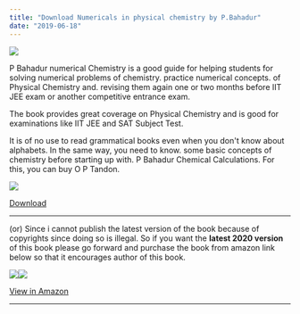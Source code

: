 ```yaml
---
title: "Download Numericals in physical chemistry by P.Bahadur"
date: "2019-06-18"
---
```


![](/images/Physical-chemistry-by-P.Bahadur.jpg)

P Bahadur numerical Chemistry is a good guide for helping students for solving numerical problems of chemistry. practice numerical concepts. of Physical Chemistry and. revising them again one or two months before IIT JEE exam or another competitive entrance exam.

The book provides great coverage on Physical Chemistry and is good for examinations like IIT JEE and SAT Subject Test.

It is of no use to read grammatical books even when you don't know about alphabets. In the same way, you need to know. some basic concepts of chemistry before starting up with. P Bahadur Chemical Calculations. For this, you can buy O P Tandon.

![](/images/physicsl-chemistry--225x300.jpg)

[Download](https://drive.google.com/open?id=18GZeM5WW3xiL-zlnglOaEg-id_bTPvqZ)

---

(or) Since i cannot publish the latest version of the book because of copyrights since doing so is illegal. So if you want the **latest 2020 version** of this book please go forward and purchase the book from amazon link below so that it encourages author of this book.

[![](//ws-in.amazon-adsystem.com/widgets/q?_encoding=UTF8&ASIN=9388599780&Format=_SL250_&ID=AsinImage&MarketPlace=IN&ServiceVersion=20070822&WS=1&tag=exammaterials-21&language=en_IN)](https://www.amazon.in/Concepts-Physical-Chemistry-Advanced-session/dp/9388599780/ref=as_li_ss_il?keywords=P.Bahadur&psr=EY17&qid=1580294611&s=todays-deals&sr=8-1&linkCode=li3&tag=exammaterials-21&linkId=984bc9c6edce5d8b32969fdd6a476071&language=en_IN)![](https://ir-in.amazon-adsystem.com/e/ir?t=exammaterials-21&language=en_IN&l=li3&o=31&a=9388599780)

[View in Amazon](https://amzn.to/2Sbst7l)

---
